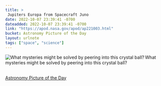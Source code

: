 ```yaml
---
title: > 
 Jupiters Europa from Spacecraft Juno 
date: 2022-10-07 23:39:41 -0700
dateadded: 2022-10-07 23:39:41 -0700
link: "https://apod.nasa.gov/apod/ap221003.html"
bucket: Astronomy Picture of the Day
layout: urlnote
tags: ["space", "science"]
--- 
```

<p><a href="https://apod.nasa.gov/apod/ap221003.html"><img src="https://apod.nasa.gov/apod/calendar/S_221003.jpg" align="left" alt="What mysteries might be solved by peering into this crystal ball? " border="0" /></a> What mysteries might be solved by peering into this crystal ball? </p><br clear="all"/>
 <!-- end excerpt --> 
<div class='bucket'><a class='internal-link' href='/buckets/astronomy-picture-of-the-day'>Astronomy Picture of the Day</a></div> 
